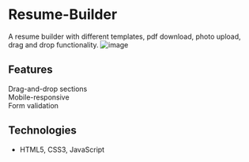 # Resume-Builder
A resume builder with different templates, pdf download, photo upload, drag and drop functionality.
![image](https://github.com/user-attachments/assets/5ccd659f-d918-4f0d-bc08-6697923245ad)

## Features  
Drag-and-drop sections  
Mobile-responsive  
Form validation  

## Technologies  
- HTML5, CSS3, JavaScript  
